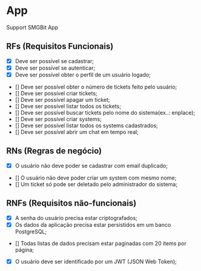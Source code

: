 # App

Support SMGBit App

## RFs (Requisitos Funcionais)

- [x] Deve ser possível se cadastrar;
- [x] Deve ser possível se autenticar;
- [x] Deve ser possível obter o perfil de um usuário logado;
- [] Deve ser possível obter o número de tickets feito pelo usuário;
- [] Deve ser possível criar tickets;
- [] Deve ser possível apagar um ticket;
- [] Deve ser possível listar todos os tickets;
- [] Deve ser possível buscar tickets pelo nome do sistema(ex..: enplace);
- [] Deve ser possível criar systems;
- [] Deve ser possível listar todos os systems cadastrados;
- [] Deve ser possível abrir um chat em tempo real;

## RNs (Regras de negócio)

- [x] O usuário não deve poder se cadastrar com email duplicado;
- [] O usuário não deve poder criar um system com mesmo nome;
- [] Um ticket só pode ser deletado pelo administrador do sistema;

## RNFs (Requisitos não-funcionais)

- [x] A senha do usuário precisa estar  criptografados;
- [x] Os dados da aplicação precisa estar persistidos em um banco PostgreSQL;
- [] Todas listas  de dados precisam estar paginadas com 20 items por página;
- [x] O usuário deve ser identificado por um JWT (JSON Web Token);